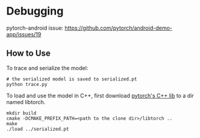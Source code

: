 # Debugging

pytorch-android issue: https://github.com/pytorch/android-demo-app/issues/19

## How to Use

To trace and serialize the model:

```
# the serialized model is saved to serialized.pt
python trace.py
```

To load and use the model in C++, first download [pytorch's C++ lib](https://pytorch.org/cppdocs/installing.html) to a dir named libtorch.

```
mkdir build
cmake -DCMAKE_PREFIX_PATH=<path to the clone dir>/libtorch ..
make
./load ../serialized.pt
```
